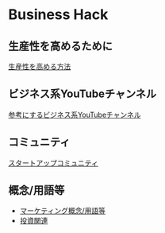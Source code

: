 # Business Hack

## 生産性を高めるために
[生産性を高める方法](https://github.com/rensanrenren/business_hack/issues/3)

## ビジネス系YouTubeチャンネル
[参考にするビジネス系YouTubeチャンネル](https://github.com/rensanrenren/business_hack/issues/1)


## コミュニティ
[スタートアップコミュニティ](https://github.com/rensanrenren/business_hack/issues/2)

## 概念/用語等
- [マーケティング概念/用語等](https://github.com/rensanrenren/business_hack/issues/4)
- [投資関連]()
